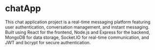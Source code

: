 # chatApp
This chat application project is a real-time messaging platform featuring user authentication, conversation management, and instant messaging. Built using React for the frontend, Node.js and Express for the backend, MongoDB for data storage, Socket.IO for real-time communication, and JWT and bcrypt for secure authentication.

